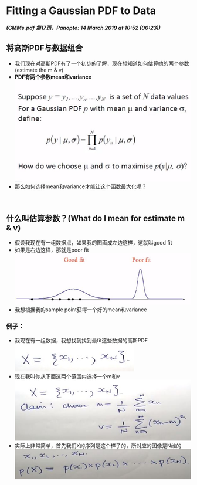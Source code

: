 # Fitting a Gaussian PDF to Data
***(GMMs.pdf 第17页，Panopto: 14 March 2019 at 10:52 (00:23))***

## 将高斯PDF与数据组合
* 我们现在对高斯PDF有了一个初步的了解，现在想知道如何估算她的两个参数(estimate the m & v)
* **PDF有两个参数mean和variance**  
![](./img/fit.JPG)  
* 那么如何选择mean和variance才能让这个函数最大化呢？
<br/>

## 什么叫估算参数？(What do I mean for estimate m & v)
* 假设我现在有一组数据点，如果我的图画成左边这样，这就叫good fit
* 如果是右边这样，那就是poor fit  
![](./img/fitGraph.JPG)  
* 我想根据我的sample point获得一个好的mean和variance

### 例子：
* 我现在有一组数据，我想找到找到最fit这些数据的高斯PDF  
![](./img/fitEg.JPG)  
* 现在我叫你从下面这两个范围内选择一个m和v  
![](./img/fitEgFun.JPG)  
* 实际上非常简单，首先我们X的序列是这个样子的，所对应的图像是N维的  
![](./img/fitEgSeq.JPG)  